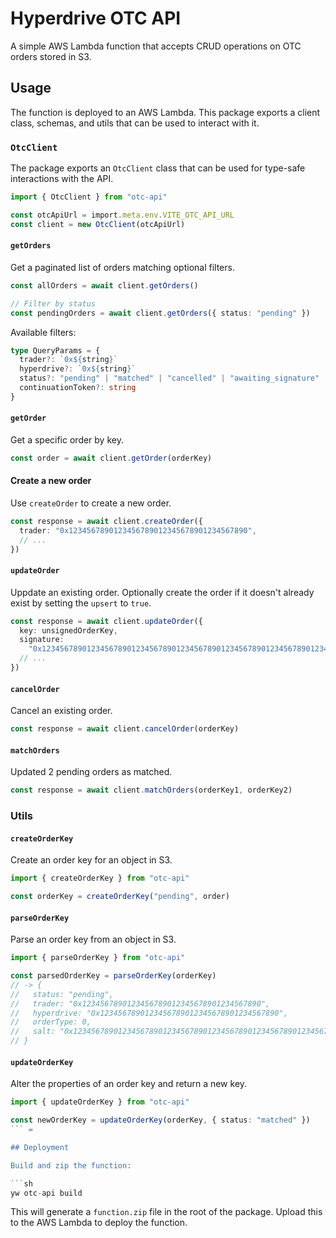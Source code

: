 # Hyperdrive OTC API

A simple AWS Lambda function that accepts CRUD operations on OTC orders stored in S3.

## Usage

The function is deployed to an AWS Lambda. This package exports a client class, schemas, and utils that can be used to interact with it.

### `OtcClient`

The package exports an `OtcClient` class that can be used for type-safe interactions with the API.

```ts
import { OtcClient } from "otc-api"

const otcApiUrl = import.meta.env.VITE_OTC_API_URL
const client = new OtcClient(otcApiUrl)
```

#### `getOrders`

Get a paginated list of orders matching optional filters.

```ts
const allOrders = await client.getOrders()

// Filter by status
const pendingOrders = await client.getOrders({ status: "pending" })
```

Available filters:

```ts
type QueryParams = {
  trader?: `0x${string}`
  hyperdrive?: `0x${string}`
  status?: "pending" | "matched" | "cancelled" | "awaiting_signature"
  continuationToken?: string
}
```

#### `getOrder`

Get a specific order by key.

```ts
const order = await client.getOrder(orderKey)
```

#### Create a new order

Use `createOrder` to create a new order.

```ts
const response = await client.createOrder({
  trader: "0x1234567890123456789012345678901234567890",
  // ...
})
```

#### `updateOrder`

Uppdate an existing order. Optionally create the order if it doesn't already exist by setting the `upsert` to `true`.

```ts
const response = await client.updateOrder({
  key: unsignedOrderKey,
  signature:
    "0x1234567890123456789012345678901234567890123456789012345678901234",
  // ...
})
```

#### `cancelOrder`

Cancel an existing order.

```ts
const response = await client.cancelOrder(orderKey)
```

#### `matchOrders`

Updated 2 pending orders as matched.

```ts
const response = await client.matchOrders(orderKey1, orderKey2)
```

### Utils

#### `createOrderKey`

Create an order key for an object in S3.

```ts
import { createOrderKey } from "otc-api"

const orderKey = createOrderKey("pending", order)
```

#### `parseOrderKey`

Parse an order key from an object in S3.

```ts
import { parseOrderKey } from "otc-api"

const parsedOrderKey = parseOrderKey(orderKey)
// -> {
//   status: "pending",
//   trader: "0x1234567890123456789012345678901234567890",
//   hyperdrive: "0x1234567890123456789012345678901234567890",
//   orderType: 0,
//   salt: "0x1234567890123456789012345678901234567890123456789012345678901234",
// }
```

#### `updateOrderKey`

Alter the properties of an order key and return a new key.

````ts
import { updateOrderKey } from "otc-api"

const newOrderKey = updateOrderKey(orderKey, { status: "matched" })
``` =

## Deployment

Build and zip the function:

```sh
yw otc-api build
````

This will generate a `function.zip` file in the root of the package. Upload this to the AWS Lambda to deploy the function.
